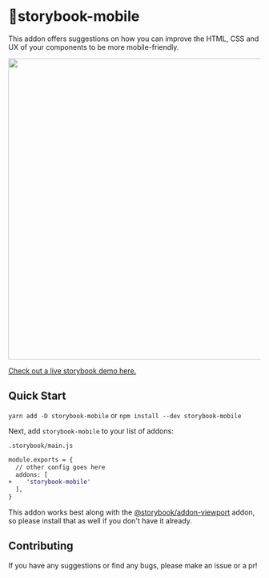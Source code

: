 # 📱storybook-mobile

This addon offers suggestions on how you can improve the HTML, CSS and UX of your components to be more mobile-friendly.

<a href="https://storybook-mobile.netlify.app/?path=/story/signup-form--default" alt="screenshot of storybook-mobile addon">
<img src="./screenshot.png" width="600px">
</a>

[Check out a live storybook demo here.](https://storybook-mobile.netlify.app/?path=/story/signup-form--default)

## Quick Start

`yarn add -D storybook-mobile` or `npm install --dev storybook-mobile`

Next, add `storybook-mobile` to your list of addons:

`.storybook/main.js`

```diff
module.exports = {
  // other config goes here
  addons: [
+    'storybook-mobile'
  ],
}
```

This addon works best along with the [@storybook/addon-viewport](https://github.com/storybookjs/storybook/tree/next/addons/viewport) addon, so please install that as well if you don't have it already.

## Contributing

If you have any suggestions or find any bugs, please make an issue or a pr!
